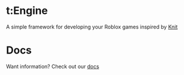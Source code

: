 # t:Engine
A simple framework for developing your Roblox games inspired by [Knit](https://github.com/Sleitnick/Knit)

# Docs

Want information? Check out our [docs](https://docs.triza.dev/en/docs/tengine/tengine-introduction)
